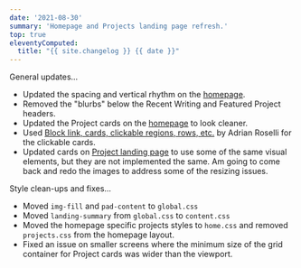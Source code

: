 ```yaml
---
date: '2021-08-30'
summary: 'Homepage and Projects landing page refresh.'
top: true
eleventyComputed:
  title: "{{ site.changelog }} {{ date }}"
---
```


General updates...
* Updated the spacing and vertical rhythm on the [homepage](/).
* Removed the "blurbs" below the Recent Writing and Featured Project headers.
* Updated the Project cards on the [homepage](/) to look cleaner.
* Used [Block link, cards, clickable regions, rows, etc.](https://adrianroselli.com/2020/02/block-links-cards-clickable-regions-etc.html) by Adrian Roselli for the clickable cards.
* Updated cards on [Project landing page](/projects/) to use some of the same visual elements, but they are not implemented the same. Am going to come back and redo the images to address some of the resizing issues.

Style clean-ups and fixes...
* Moved ```img-fill``` and ```pad-content``` to ```global.css```
* Moved ```landing-summary``` from ```global.css``` to ```content.css```
* Moved the homepage specific projects styles to ```home.css``` and removed ```projects.css``` from the homepage layout.
* Fixed an issue on smaller screens where the minimum size of the grid container for Project cards was wider than the viewport.
